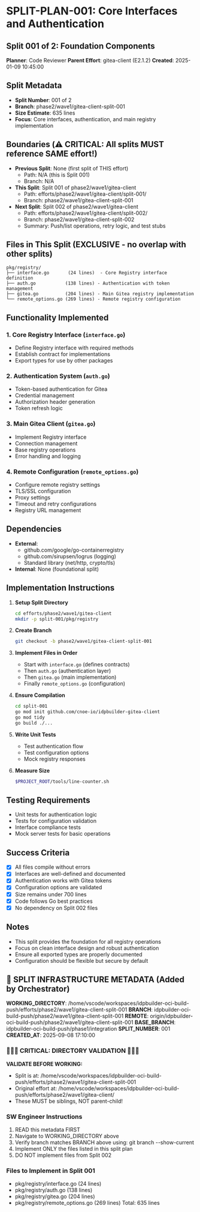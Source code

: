# SPLIT-PLAN-001: Core Interfaces and Authentication
## Split 001 of 2: Foundation Components
**Planner**: Code Reviewer
**Parent Effort**: gitea-client (E2.1.2)
**Created**: 2025-01-09 10:45:00

<!-- ⚠️ ORCHESTRATOR METADATA PLACEHOLDER - DO NOT REMOVE ⚠️ -->
<!-- The orchestrator will add infrastructure metadata below: -->
<!-- WORKING_DIRECTORY, BRANCH, REMOTE, BASE_BRANCH, etc. -->
<!-- SW Engineers MUST read this metadata to navigate to the correct directory -->
<!-- END PLACEHOLDER -->

## Split Metadata
- **Split Number**: 001 of 2
- **Branch**: phase2/wave1/gitea-client-split-001
- **Size Estimate**: 635 lines
- **Focus**: Core interfaces, authentication, and main registry implementation

## Boundaries (⚠️ CRITICAL: All splits MUST reference SAME effort!)
- **Previous Split**: None (first split of THIS effort)
  - Path: N/A (this is Split 001)
  - Branch: N/A
- **This Split**: Split 001 of phase2/wave1/gitea-client
  - Path: efforts/phase2/wave1/gitea-client/split-001/
  - Branch: phase2/wave1/gitea-client-split-001
- **Next Split**: Split 002 of phase2/wave1/gitea-client
  - Path: efforts/phase2/wave1/gitea-client/split-002/
  - Branch: phase2/wave1/gitea-client-split-002
  - Summary: Push/list operations, retry logic, and test stubs

## Files in This Split (EXCLUSIVE - no overlap with other splits)
```
pkg/registry/
├── interface.go       (24 lines)  - Core Registry interface definition
├── auth.go           (138 lines) - Authentication with token management
├── gitea.go          (204 lines) - Main Gitea registry implementation
└── remote_options.go (269 lines) - Remote registry configuration
```

## Functionality Implemented
### 1. Core Registry Interface (`interface.go`)
- Define Registry interface with required methods
- Establish contract for implementations
- Export types for use by other packages

### 2. Authentication System (`auth.go`)
- Token-based authentication for Gitea
- Credential management
- Authorization header generation
- Token refresh logic

### 3. Main Gitea Client (`gitea.go`)
- Implement Registry interface
- Connection management
- Base registry operations
- Error handling and logging

### 4. Remote Configuration (`remote_options.go`)
- Configure remote registry settings
- TLS/SSL configuration
- Proxy settings
- Timeout and retry configurations
- Registry URL management

## Dependencies
- **External**: 
  - github.com/google/go-containerregistry
  - github.com/sirupsen/logrus (logging)
  - Standard library (net/http, crypto/tls)
- **Internal**: None (foundational split)

## Implementation Instructions
1. **Setup Split Directory**
   ```bash
   cd efforts/phase2/wave1/gitea-client
   mkdir -p split-001/pkg/registry
   ```

2. **Create Branch**
   ```bash
   git checkout -b phase2/wave1/gitea-client-split-001
   ```

3. **Implement Files in Order**
   - Start with `interface.go` (defines contracts)
   - Then `auth.go` (authentication layer)
   - Then `gitea.go` (main implementation)
   - Finally `remote_options.go` (configuration)

4. **Ensure Compilation**
   ```bash
   cd split-001
   go mod init github.com/cnoe-io/idpbuilder-gitea-client
   go mod tidy
   go build ./...
   ```

5. **Write Unit Tests**
   - Test authentication flow
   - Test configuration options
   - Mock registry responses

6. **Measure Size**
   ```bash
   $PROJECT_ROOT/tools/line-counter.sh
   ```

## Testing Requirements
- Unit tests for authentication logic
- Tests for configuration validation
- Interface compliance tests
- Mock server tests for basic operations

## Success Criteria
- [x] All files compile without errors
- [x] Interfaces are well-defined and documented
- [x] Authentication works with Gitea tokens
- [x] Configuration options are validated
- [x] Size remains under 700 lines
- [x] Code follows Go best practices
- [x] No dependency on Split 002 files

## Notes
- This split provides the foundation for all registry operations
- Focus on clean interface design and robust authentication
- Ensure all exported types are properly documented
- Configuration should be flexible but secure by default
## 🚨 SPLIT INFRASTRUCTURE METADATA (Added by Orchestrator)
**WORKING_DIRECTORY**: /home/vscode/workspaces/idpbuilder-oci-build-push/efforts/phase2/wave1/gitea-client-split-001
**BRANCH**: idpbuilder-oci-build-push/phase2/wave1/gitea-client-split-001
**REMOTE**: origin/idpbuilder-oci-build-push/phase2/wave1/gitea-client-split-001
**BASE_BRANCH**: idpbuilder-oci-build-push/phase1/integration
**SPLIT_NUMBER**: 001
**CREATED_AT**: 2025-09-08 17:10:00

### 🔴🔴🔴 CRITICAL: DIRECTORY VALIDATION 🔴🔴🔴
**VALIDATE BEFORE WORKING:**
- Split is at: /home/vscode/workspaces/idpbuilder-oci-build-push/efforts/phase2/wave1/gitea-client-split-001
- Original effort at: /home/vscode/workspaces/idpbuilder-oci-build-push/efforts/phase2/wave1/gitea-client/
- These MUST be siblings, NOT parent-child!

### SW Engineer Instructions
1. READ this metadata FIRST
2. Navigate to WORKING_DIRECTORY above
3. Verify branch matches BRANCH above using: git branch --show-current
4. Implement ONLY the files listed in this split plan
5. DO NOT implement files from Split 002

### Files to Implement in Split 001
- pkg/registry/interface.go (24 lines)
- pkg/registry/auth.go (138 lines)
- pkg/registry/gitea.go (204 lines)
- pkg/registry/remote_options.go (269 lines)
Total: 635 lines
